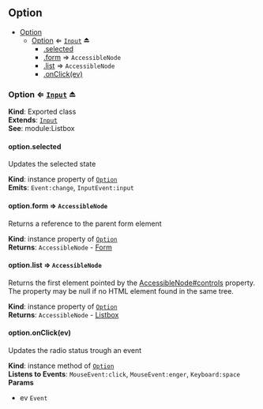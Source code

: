 
<base href="//D:/Personal/autotility/docs/">
<link rel="stylesheet" href="./dist/style.css" />
<a name="module_Option"></a>

## Option

* [Option](#module_Option)
    * [Option](#exp_module_Option--Option) ⇐ [<code>Input</code>](#Input) ⏏
        * [.selected](#module_Option--Option+selected)
        * [.form](#Input+form) ⇒ <code>AccessibleNode</code>
        * [.list](#Input+list) ⇒ <code>AccessibleNode</code>
        * [.onClick(ev)](#module_Option--Option+onClick)

<a name="exp_module_Option--Option"></a>

### Option ⇐ [<code>Input</code>](#Input) ⏏
**Kind**: Exported class  
**Extends**: [<code>Input</code>](#Input)  
**See**: module:Listbox  
<a name="module_Option--Option+selected"></a>

#### option.selected
Updates the selected state

**Kind**: instance property of [<code>Option</code>](#exp_module_Option--Option)  
**Emits**: <code>Event:change</code>, <code>InputEvent:input</code>  
<a name="Input+form"></a>

#### option.form ⇒ <code>AccessibleNode</code>
Returns a reference to the parent form element

**Kind**: instance property of [<code>Option</code>](#exp_module_Option--Option)  
**Returns**: <code>AccessibleNode</code> - [Form](#Form)  
<a name="Input+list"></a>

#### option.list ⇒ <code>AccessibleNode</code>
Returns the first element pointed by the [AccessibleNode#controls](AccessibleNode#controls) property.
The property may be null if no HTML element found in the same tree.

**Kind**: instance property of [<code>Option</code>](#exp_module_Option--Option)  
**Returns**: <code>AccessibleNode</code> - [Listbox](Listbox)  
<a name="module_Option--Option+onClick"></a>

#### option.onClick(ev)
Updates the radio status trough an event

**Kind**: instance method of [<code>Option</code>](#exp_module_Option--Option)  
**Listens to Events**: <code>MouseEvent:click</code>, <code>MouseEvent:enger</code>, <code>Keyboard:space</code>
**Params**

- ev <code>Event</code>


<script src="./dist/bundle.js" /></script>
		